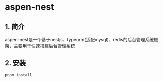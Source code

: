 # aspen-nest

## 1. 简介

aspen-nest是一个基于nestjs、typeorm(适配mysql)、redis的后台管理系统框架，主要用于快速搭建后台管理系统

## 2. 安装

```bash
pnpm install
```
